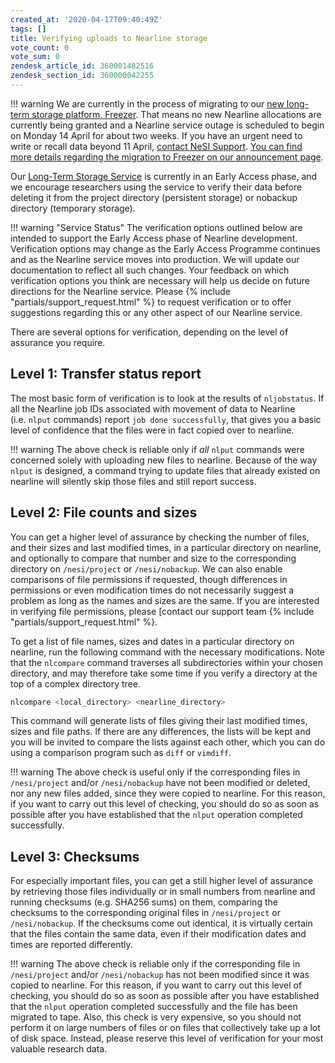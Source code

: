 ```yaml
---
created_at: '2020-04-17T09:40:49Z'
tags: []
title: Verifying uploads to Nearline storage
vote_count: 0
vote_sum: 0
zendesk_article_id: 360001482516
zendesk_section_id: 360000042255
---
```


!!! warning
    We are currently in the process of migrating to our [new long-term storage platform, Freezer](https://www.nesi.org.nz/case-studies/deeper-dive-nesis-platform-refresh-part-1). That means no new Nearline allocations are currently being granted and a Nearline service outage is scheduled to begin on Monday 14 April for about two weeks. If you have an urgent need to write or recall data beyond 11 April, [contact NeSI Support](mailto:support@nesi.org.nz). [You can find more details regarding the migration to Freezer on our announcement page](https://docs.nesi.org.nz/General/Announcements/update_to_nearline_service/).

Our [Long-Term Storage
Service](./Nearline_Long_Term_Storage_Service.md)
is currently in an Early Access phase, and we encourage researchers
using the service to verify their data before deleting it from the
project directory (persistent storage) or nobackup directory (temporary
storage).

!!! warning "Service Status"
    The verification options outlined below are intended to support the
    Early Access phase of Nearline development. Verification options may
    change as the Early Access Programme continues and as the Nearline
    service moves into production. We will update our documentation to
    reflect all such changes.
    Your feedback on which verification options you think are necessary
    will help us decide on future directions for the Nearline service.
    Please {% include "partials/support_request.html" %} to request
    verification or to offer suggestions regarding this or any other
    aspect of our Nearline service.

There are several options for verification, depending on the level of
assurance you require.

## Level 1: Transfer status report

The most basic form of verification is to look at the results
of `nljobstatus`. If all the Nearline job IDs associated with movement
of data to Nearline (i.e. `nlput` commands)
report `job done successfully`, that gives you a basic level of
confidence that the files were in fact copied over to nearline.

!!! warning
    The above check is reliable only if *all* `nlput` commands were
    concerned solely with uploading new files to nearline. Because of the
    way `nlput` is designed, a command trying to update files that already
    existed on nearline will silently skip those files and still report
    success.

## Level 2: File counts and sizes

You can get a higher level of assurance by checking the number of files,
and their sizes and last modified times, in a particular directory on
nearline, and optionally to compare that number and size to the
corresponding directory on `/nesi/project` or `/nesi/nobackup`. We can
also enable comparisons of file permissions if requested, though
differences in permissions or even modification times do not necessarily
suggest a problem as long as the names and sizes are the same. If you
are interested in verifying file permissions, please [contact our
support team {% include "partials/support_request.html" %}.

To get a list of file names, sizes and dates in a particular directory
on nearline, run the following command with the necessary modifications.
Note that the `nlcompare` command traverses all subdirectories within
your chosen directory, and may therefore take some time if you verify a
directory at the top of a complex directory tree.

``` sh
nlcompare <local_directory> <nearline_directory>
```

This command will generate lists of files giving their last modified
times, sizes and file paths. If there are any differences, the lists
will be kept and you will be invited to compare the lists against each
other, which you can do using a comparison program such as `diff` or
`vimdiff`.

!!! warning
     The above check is useful only if the corresponding files in
     `/nesi/project` and/or `/nesi/nobackup` have not been modified or
     deleted, nor any new files added, since they were copied to nearline.
     For this reason, if you want to carry out this level of checking, you
     should do so as soon as possible after you have established that the
     `nlput` operation completed successfully.

## Level 3: Checksums

For especially important files, you can get a still higher level of
assurance by retrieving those files individually or in small numbers
from nearline and running checksums (e.g. SHA256 sums) on them,
comparing the checksums to the corresponding original files in
`/nesi/project` or `/nesi/nobackup`. If the checksums come out
identical, it is virtually certain that the files contain the same data,
even if their modification dates and times are reported differently.

!!! warning
    The above check is reliable only if the corresponding file in
    `/nesi/project` and/or `/nesi/nobackup` has not been modified since it
    was copied to nearline. For this reason, if you want to carry out this
    level of checking, you should do so as soon as possible after you have
    established that the `nlput` operation completed successfully and the
    file has been migrated to tape.
    Also, this check is very expensive, so you should not perform it on
    large numbers of files or on files that collectively take up a lot of
    disk space. Instead, please reserve this level of verification for
    your most valuable research data.
